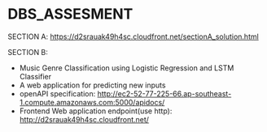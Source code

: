 # DBS_ASSESMENT

SECTION A:
 https://d2srauak49h4sc.cloudfront.net/sectionA_solution.html
 
 
 
SECTION B:
 - Music Genre Classification using Logistic Regression and LSTM Classifier
 - A web application for predicting new inputs
 - openAPI specification: http://ec2-52-77-225-66.ap-southeast-1.compute.amazonaws.com:5000/apidocs/
 - Frontend Web application endpoint(use http): http://d2srauak49h4sc.cloudfront.net/
 